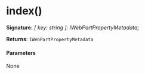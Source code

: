 # index()



**Signature:** _[ key: string ]: IWebPartPropertyMetadata;_

**Returns**: `IWebPartPropertyMetadata`



#### Parameters
None

